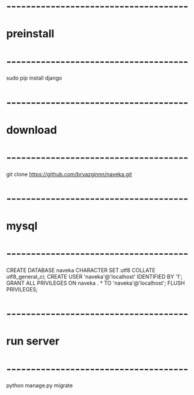 
# -------------------------------------
# preinstall
# -------------------------------------
  
  <install python>
  sudo pip install django
  
# -------------------------------------
# download
# -------------------------------------
  
  git clone https://github.com/bryazginnn/naveka.git
  
  
# -------------------------------------
# mysql
# -------------------------------------
  
  CREATE DATABASE naveka CHARACTER SET utf8 COLLATE utf8_general_ci;
  CREATE USER 'naveka'@'localhost' IDENTIFIED BY '1';
  GRANT ALL PRIVILEGES ON naveka . * TO 'naveka'@'localhost';
  FLUSH PRIVILEGES;

# -------------------------------------
# run server
# -------------------------------------
  
  python manage.py migrate